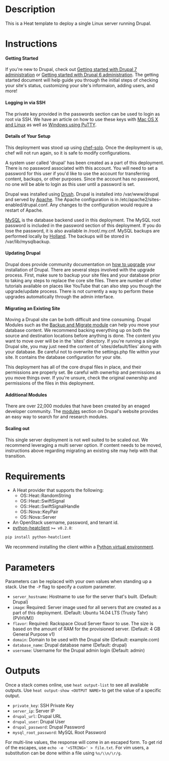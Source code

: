 Description
===========

This is a Heat template to deploy a single Linux server running Drupal.


Instructions
===========

#### Getting Started
If you're new to Drupal, check out [Getting started with Drupal 7
administration](https://drupal.org/getting-started/7/admin) or [Getting
started with Drupal 6
administration](https://drupal.org/getting-started/6/admin).  The getting
started document will help guide you through the initial steps of checking
your site's status, customizing your site's informaion, adding users, and
more!

#### Logging in via SSH
The private key provided in the passwords section can be used to login as
root via SSH.  We have an article on how to use these keys with [Mac OS X and
Linux](http://www.rackspace.com/knowledge_center/article/logging-in-with-a-ssh-private-key-on-linuxmac)
as well as [Windows using
PuTTY](http://www.rackspace.com/knowledge_center/article/logging-in-with-a-ssh-private-key-on-windows).

#### Details of Your Setup
This deployment was stood up using
[chef-solo](http://docs.opscode.com/chef_solo.html). Once the deployment is
up, chef will not run again, so it is safe to modify configurations.

A system user called 'drupal' has been created as a part of this deployment.
There is no password associated with this account. You will need to set a
password for this user if you'd like to use the account for transferring
content, backups, or other purposes. Since the account has no password, no
one will be able to login as this user until a password is set.

Drupal was installed using [Drush](http://drush.ws/about). Drupal is
installed into /var/www/drupal and served by
[Apache](http://httpd.apache.org/). The Apache configuration is in
/etc/apache2/sites-enabled/drupal.conf. Any changes to the configuration
would require a restart of Apache.

[MySQL](http://www.mysql.com/) is the database backend used in this
deployment. The MySQL root password is included in the password section of
this deployment. If you do lose the password, it is also available in
/root/.my.cnf. MySQL backups are performed locally by
[Holland](http://wiki.hollandbackup.org/). The backups will be stored in
/var/lib/mysqlbackup.

#### Updating Drupal
Drupal does provide community documentation on [how to
upgrade](https://drupal.org/upgrade) your installation of Drupal. There are
several steps involved with the upgrade process. First, make sure to backup
your site files and your database prior to taking any steps to replace the
core site files. There are number of other tutorials available on places like
YouTube that can also step you though the upgrade/update process. There is
not currently a way to perform these upgrades automatically through the admin
interface.

#### Migrating an Existing Site
Moving a Drupal site can be both difficult and time consuming. Drupal Modules
such as the [Backup and Migrate
module](http://drupal.org/project/backup_migrate) can help you move your
database content. We recommend backing everything up on both the source and
destination locations before anything is done. The content you want to move
over will be in the 'sites' directory. If you're running a single Drupal
site, you may just need the content of 'sites/default/files' along with your
database. Be careful not to overwrite the settings.php file within your site.
It contains the database configuration for your site.

This deployment has all of the core drupal files in place, and their
permissions are properly set. Be careful with ownerhip and permissions as you
move things over. If you're unsure, check the original ownership and
permissions of the files in this deployment.

#### Additional Modules
There are over 22,000 modules that have been created by an enaged developer
community. The [modules](https://drupal.org/project/Modules) section on
Drupal's website provides an easy way to search for and research modules.

#### Scaling out
This single server deployment is not well suited to be scaled out. We
recommend leveraging a multi server option. If content needs to be moved,
instructions above regarding migrating an existing site may help with that
transition.


Requirements
============
* A Heat provider that supports the following:
  * OS::Heat::RandomString
  * OS::Heat::SwiftSignal
  * OS::Heat::SwiftSignalHandle
  * OS::Nova::KeyPair
  * OS::Nova::Server
* An OpenStack username, password, and tenant id.
* [python-heatclient](https://github.com/openstack/python-heatclient)
`>= v0.2.8`:

```bash
pip install python-heatclient
```

We recommend installing the client within a [Python virtual
environment](http://www.virtualenv.org/).

Parameters
==========
Parameters can be replaced with your own values when standing up a stack. Use
the `-P` flag to specify a custom parameter.

* `server_hostname`: Hostname to use for the server that's built. (Default: Drupal)
* `image`: Required: Server image used for all servers that are created as a part of
this deployment.
 (Default: Ubuntu 14.04 LTS (Trusty Tahr) (PVHVM))
* `flavor`: Required: Rackspace Cloud Server flavor to use. The size is based on the
amount of RAM for the provisioned server.
 (Default: 4 GB General Purpose v1)
* `domain`: Domain to be used with the Drupal site (Default: example.com)
* `database_name`: Drupal database name (Default: drupal)
* `username`: Username for the Drupal admin login (Default: admin)

Outputs
=======
Once a stack comes online, use `heat output-list` to see all available outputs.
Use `heat output-show <OUTPUT NAME>` to get the value of a specific output.

* `private_key`: SSH Private Key 
* `server_ip`: Server IP 
* `drupal_url`: Drupal URL 
* `drupal_user`: Drupal User 
* `drupal_password`: Drupal Password 
* `mysql_root_password`: MySQL Root Password 

For multi-line values, the response will come in an escaped form. To get rid of
the escapes, use `echo -e '<STRING>' > file.txt`. For vim users, a substitution
can be done within a file using `%s/\\n/\r/g`.
